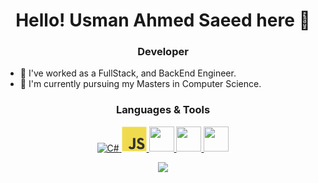 <h1 align="center">Hello! Usman Ahmed Saeed here 👋</h1>
<h3 align="center">Developer</h3>

- 🔭 I've worked as a FullStack, and BackEnd Engineer.
- 🌱 I'm currently pursuing my Masters in Computer Science.

<h3 align="center">Languages & Tools</h3>

<p align="center">  
  <a href="https://learn.microsoft.com/en-us/dotnet/csharp/" target="_blank"> 
    <img src="https://upload.wikimedia.org/wikipedia/commons/thumb/b/bd/Logo_C_sharp.svg/256px-Logo_C_sharp.svg.png?20221121173824" alt="C#" width="40" height="40"/> 
  </a> 
  <a href="https://developer.mozilla.org/en-US/docs/Web/JavaScript" target="_blank"> 
    <img src="https://raw.githubusercontent.com/devicons/devicon/master/icons/javascript/javascript-original.svg" alt="javascript" width="40" height="40"/> 
  </a> 
  <a href="https://www.java.com/en/" target="_blank"> 
    <img src="https://cdn.jsdelivr.net/gh/devicons/devicon/icons/java/java-original.svg" width="40" height="40"/> 
  </a>
  <a href="https://www.python.org/" target="_blank"> 
    <img src="https://s3.dualstack.us-east-2.amazonaws.com/pythondotorg-assets/media/files/python-logo-only.svg" width="40" height="40"/> 
  </a>
  <a href="https://www.gnu.org/software/bash/" target="_blank"> 
    <img src="https://www.vectorlogo.zone/logos/gnu_bash/gnu_bash-icon.svg" width="40" height="40"/> 
  </a> 
</p>

<p align= "center">
  <img height= "150" src="https://github-readme-stats.vercel.app/api/top-langs/?username=umaan1982&theme=react&layout=compact" />
</p>

<!--
**umaan1982/umaan1982** is a ✨ _special_ ✨ repository because its `README.md` (this file) appears on your GitHub profile.

Here are some ideas to get you started:

- 🔭 I’m currently working on ...
- 🌱 I’m currently learning ...
- 👯 I’m looking to collaborate on ...
- 🤔 I’m looking for help with ...
- 💬 Ask me about ...
- 📫 How to reach me: ...
- 😄 Pronouns: ...
- ⚡ Fun fact: ...
-->
